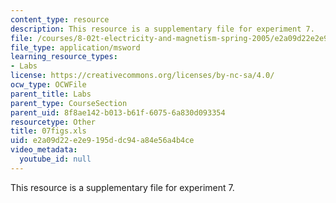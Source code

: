 ```yaml
---
content_type: resource
description: This resource is a supplementary file for experiment 7.
file: /courses/8-02t-electricity-and-magnetism-spring-2005/e2a09d22e2e9195ddc94a84e56a4b4ce_07figs.xls
file_type: application/msword
learning_resource_types:
- Labs
license: https://creativecommons.org/licenses/by-nc-sa/4.0/
ocw_type: OCWFile
parent_title: Labs
parent_type: CourseSection
parent_uid: 8f8ae142-b013-b61f-6075-6a830d093354
resourcetype: Other
title: 07figs.xls
uid: e2a09d22-e2e9-195d-dc94-a84e56a4b4ce
video_metadata:
  youtube_id: null
---
```

This resource is a supplementary file for experiment 7.